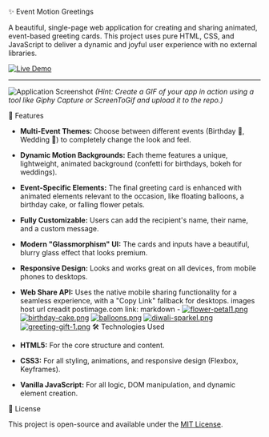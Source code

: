  ✨ Event Motion Greetings

A beautiful, single-page web application for creating and sharing animated, event-based greeting cards. This project uses pure HTML, CSS, and JavaScript to deliver a dynamic and joyful user experience with no external libraries.

[![Live Demo](https://img.shields.io/badge/Live-Demo-brightgreen?style=for-the-badge&logo=vercel)]([LINK_TO_YOUR_LIVE_DEMO_HERE])

---

![Application Screenshot](https://sujit-g.github.io/event-motion-greetings/])
*(Hint: Create a GIF of your app in action using a tool like Giphy Capture or ScreenToGif and upload it to the repo.)*

 🌟 Features

-   **Multi-Event Themes:** Choose between different events (Birthday 🎂, Wedding 💍) to completely change the look and feel.
-   **Dynamic Motion Backgrounds:** Each theme features a unique, lightweight, animated background (confetti for birthdays, bokeh for weddings).
-   **Event-Specific Elements:** The final greeting card is enhanced with animated elements relevant to the occasion, like floating balloons, a birthday cake, or falling flower petals.
-   **Fully Customizable:** Users can add the recipient's name, their name, and a custom message.
-   **Modern "Glassmorphism" UI:** The cards and inputs have a beautiful, blurry glass effect that looks premium.
-   **Responsive Design:** Looks and works great on all devices, from mobile phones to desktops.
-   **Web Share API:** Uses the native mobile sharing functionality for a seamless experience, with a "Copy Link" fallback for desktops.
 images host url creadit postimage.com
link: markdown - [![flower-petal1.png](https://i.postimg.cc/g0ysyzCq/flower-petal1.png)](https://postimg.cc/yJd0sHYk)
[![birthday-cake.png](https://i.postimg.cc/JhDYj5pN/birthday-cake.png)](https://postimg.cc/942BhZ50)
[![balloons.png](https://i.postimg.cc/zXPfxTwm/balloons.png)](https://postimg.cc/sv7yXQ0K)
[![diwali-sparkel.png](https://i.postimg.cc/m256VJMq/diwali-sparkel.png)](https://postimg.cc/0b7fytVd)
[![greeting-gift-1.png](https://i.postimg.cc/ydRvQ8h4/greeting-gift-1.png)](https://postimg.cc/MMW7Xxrd)
 🛠️ Technologies Used

-   **HTML5:** For the core structure and content.
-   **CSS3:** For all styling, animations, and responsive design (Flexbox, Keyframes).
-   **Vanilla JavaScript:** For all logic, DOM manipulation, and dynamic element creation.


 📜 License


This project is open-source and available under the [MIT License](LICENSE).


